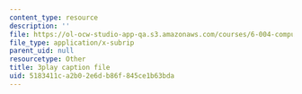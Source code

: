```yaml
---
content_type: resource
description: ''
file: https://ol-ocw-studio-app-qa.s3.amazonaws.com/courses/6-004-computation-structures-spring-2017/5183411ca2b02e6db86f845ce1b63bda_TSmui37yrL8.srt
file_type: application/x-subrip
parent_uid: null
resourcetype: Other
title: 3play caption file
uid: 5183411c-a2b0-2e6d-b86f-845ce1b63bda
---
```

